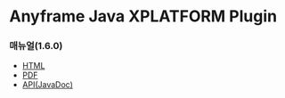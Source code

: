 Anyframe Java XPLATFORM Plugin
====

### 매뉴얼(1.6.0)
* [HTML](http://dev.anyframejava.org/docs/anyframe/plugin/optional/xplatform/1.6.0/reference/htmlsingle/xplatform.html)
* [PDF](http://dev.anyframejava.org/docs/anyframe/plugin/optional/xplatform/1.6.0/reference/pdf/xplatform-1.6.0.pdf)
* [API(JavaDoc)](http://dev.anyframejava.org/docs/anyframe/plugin/optional/xplatform/1.6.0/javadoc/index.html)

